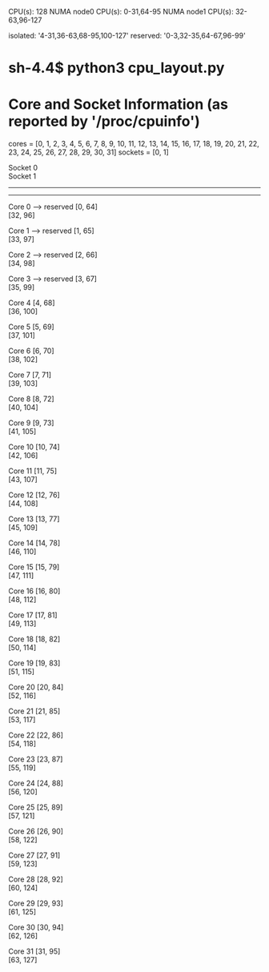 CPU(s):              128
NUMA node0 CPU(s):   0-31,64-95
NUMA node1 CPU(s):   32-63,96-127

isolated: '4-31,36-63,68-95,100-127'
reserved: '0-3,32-35,64-67,96-99'

sh-4.4$ python3 cpu_layout.py 
============================================================
Core and Socket Information (as reported by '/proc/cpuinfo')
============================================================

cores =  [0, 1, 2, 3, 4, 5, 6, 7, 8, 9, 10, 11, 12, 13, 14, 15, 16, 17, 18, 19, 20, 21, 22, 23, 24, 25, 26, 27, 28, 29, 30, 31]
sockets =  [0, 1]

       
Socket 0         
Socket 1         

       
--------         
--------         

Core 0 --> reserved
[0, 64]          
[32, 96]         


Core 1 --> reserved
[1, 65]          
[33, 97]         


Core 2 --> reserved
[2, 66]          
[34, 98]         


Core 3 --> reserved
[3, 67]          
[35, 99]         


Core 4 
[4, 68]          
[36, 100]        


Core 5 
[5, 69]          
[37, 101]        


Core 6 
[6, 70]          
[38, 102]        


Core 7 
[7, 71]          
[39, 103]        


Core 8 
[8, 72]          
[40, 104]        


Core 9 
[9, 73]          
[41, 105]        


Core 10
[10, 74]         
[42, 106]        


Core 11
[11, 75]         
[43, 107]        


Core 12
[12, 76]         
[44, 108]        


Core 13
[13, 77]         
[45, 109]        


Core 14
[14, 78]         
[46, 110]        


Core 15
[15, 79]         
[47, 111]        


Core 16
[16, 80]         
[48, 112]        


Core 17
[17, 81]         
[49, 113]        


Core 18
[18, 82]         
[50, 114]        


Core 19
[19, 83]         
[51, 115]        


Core 20
[20, 84]         
[52, 116]        


Core 21
[21, 85]         
[53, 117]        


Core 22
[22, 86]         
[54, 118]        


Core 23
[23, 87]         
[55, 119]        


Core 24
[24, 88]         
[56, 120]        


Core 25
[25, 89]         
[57, 121]        


Core 26
[26, 90]         
[58, 122]        


Core 27
[27, 91]         
[59, 123]        


Core 28
[28, 92]         
[60, 124]        


Core 29
[29, 93]         
[61, 125]        


Core 30
[30, 94]         
[62, 126]        


Core 31
[31, 95]         
[63, 127]   